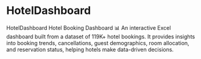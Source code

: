 # HotelDashboard
HotelDashboard
Hotel Booking Dashboard 📊
An interactive Excel dashboard built from a dataset of 119K+ hotel bookings. It provides insights into booking trends, cancellations, guest demographics, room allocation, and reservation status, helping hotels make data-driven decisions.
